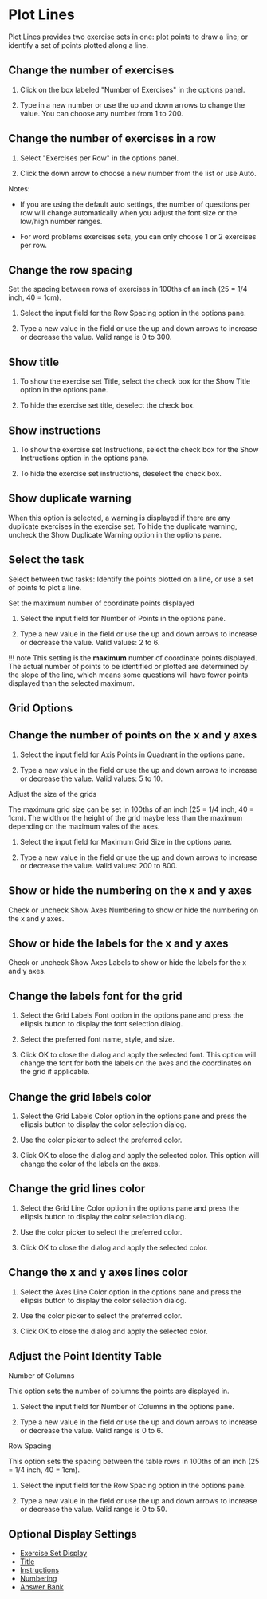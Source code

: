 # Plot Lines

Plot Lines provides two exercise sets in one: plot points to draw a line; or identify a set of points plotted along a line.

## Change the number of exercises

1. Click on the box labeled "Number of Exercises" in the options panel.

2. Type in a new number or use the up and down arrows to change the value. You can choose any number from 1 to 200.

## Change the number of exercises in a row

1. Select "Exercises per Row" in the options panel.

2. Click the down arrow to choose a new number from the list or use Auto.

Notes:

- If you are using the default auto settings, the number of questions per row will change automatically when you adjust the font size or the low/high number ranges.

- For word problems exercises sets, you can only choose 1 or 2 exercises per row.

## Change the row spacing

Set the spacing between rows of exercises in 100ths of an inch (25 = 1/4 inch, 40 = 1cm).

1. Select the input field for the Row Spacing option in the options pane.

2. Type a new value in the field or use the up and down arrows to increase or decrease the value. Valid range is 0 to 300.

## Show title

1. To show the exercise set Title, select the check box for the Show Title option in the options pane.

2. To hide the exercise set title, deselect the check box.

## Show instructions

1. To show the exercise set Instructions, select the check box for the Show Instructions option in the options pane.

2. To hide the exercise set instructions, deselect the check box.

## Show duplicate warning

When this option is selected, a warning is displayed if there are any duplicate exercises in the exercise set. To hide the duplicate warning, uncheck the Show Duplicate Warning option in the options pane.

## Select the task

Select between two tasks: Identify the points plotted on a line, or use a set of points to plot a line.

Set the maximum number of coordinate points displayed

1. Select the input field for Number of Points in the options pane.

2. Type a new value in the field or use the up and down arrows to increase or decrease the value. Valid values: 2 to 6.

!!! note
    This setting is the **maximum** number of coordinate points displayed. The actual number of points to be identified or plotted are determined by the slope of the line, which means some questions will have fewer points displayed than the selected maximum.

## Grid Options

## Change the number of points on the x and y axes

1. Select the input field for Axis Points in Quadrant in the options pane.

2. Type a new value in the field or use the up and down arrows to increase or decrease the value. Valid values: 5 to 10.

Adjust the size of the grids

The maximum grid size can be set in 100ths of an inch (25 = 1/4 inch, 40 = 1cm). The width or the height of the grid maybe less than the maximum depending on the maximum vales of the axes.

1. Select the input field for Maximum Grid Size in the options pane.

2. Type a new value in the field or use the up and down arrows to increase or decrease the value. Valid values: 200 to 800.

## Show or hide the numbering on the x and y axes

Check or uncheck Show Axes Numbering to show or hide the numbering on the x and y axes.

## Show or hide the labels for the x and y axes

Check or uncheck Show Axes Labels to show or hide the labels for the x and y axes.

## Change the labels font for the grid

1. Select the Grid Labels Font option in the options pane and press the ellipsis button to display the font selection dialog.

2. Select the preferred font name, style, and size.

3. Click OK to close the dialog and apply the selected font. This option will change the font for both the labels on the axes and the coordinates on the grid if applicable.

## Change the grid labels color

1. Select the Grid Labels Color option in the options pane and press the ellipsis button to display the color selection dialog.

2. Use the color picker to select the preferred color.

3. Click OK to close the dialog and apply the selected color. This option will change the color of the labels on the axes.

## Change the grid lines color

1. Select the Grid Line Color option in the options pane and press the ellipsis button to display the color selection dialog.

2. Use the color picker to select the preferred color.

3. Click OK to close the dialog and apply the selected color.

## Change the x and y axes lines color

1. Select the Axes Line Color option in the options pane and press the ellipsis button to display the color selection dialog.

2. Use the color picker to select the preferred color.

3. Click OK to close the dialog and apply the selected color.

## Adjust the Point Identity Table

Number of Columns

This option sets the number of columns the points are displayed in.

1. Select the input field for Number of Columns in the options pane.

2. Type a new value in the field or use the up and down arrows to increase or decrease the value. Valid range is 0 to 6.

Row Spacing

This option sets the spacing between the table rows in 100ths of an inch (25 = 1/4 inch, 40 = 1cm).

1. Select the input field for the Row Spacing option in the options pane.

2. Type a new value in the field or use the up and down arrows to increase or decrease the value. Valid range is 0 to 50.

## Optional Display Settings

- [Exercise Set Display](../../options/exercise-set-display-options.md)
- [Title](../../options/title-display-options.md)
- [Instructions](../../options/instructions-display-options.md)
- [Numbering](../../options/numbering-display-options.md)
- [Answer Bank](../../options/answer-bank-display-options.md)
